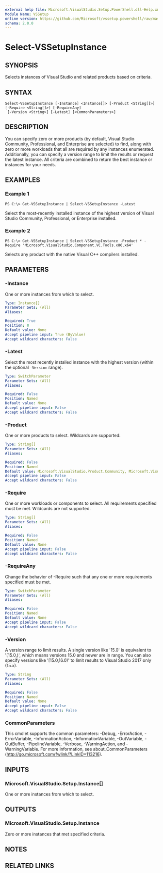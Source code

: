```yaml
---
external help file: Microsoft.VisualStudio.Setup.PowerShell.dll-Help.xml
Module Name: VSSetup
online version: https://github.com/Microsoft/vssetup.powershell/raw/master/docs/VSSetup/Select-VSSetupInstance.md
schema: 2.0.0
---
```


# Select-VSSetupInstance

## SYNOPSIS
Selects instances of Visual Studio and related products based on criteria.

## SYNTAX

```
Select-VSSetupInstance [-Instance] <Instance[]> [-Product <String[]>] [-Require <String[]>] [-RequireAny]
 [-Version <String>] [-Latest] [<CommonParameters>]
```

## DESCRIPTION
You can specify zero or more products (by default, Visual Studio Community, Professional, and Enterprise are selected) to find, along with zero or more workloads that all are required by any instances enumerated. Additionally, you can specify a version range to limit the results or request the latest instance. All criteria are combined to return the best instance or instances for your needs.

## EXAMPLES

### Example 1
```
PS C:\> Get-VSSetupInstance | Select-VSSetupInstance -Latest
```

Select the most-recently installed instance of the highest version of Visual Studio Community, Professional, or Enterprise installed.

### Example 2
```
PS C:\> Get-VSSetupInstance | Select-VSSetupInstance -Product * -Require 'Microsoft.VisualStudio.Component.VC.Tools.x86.x64'
```

Selects any product with the native Visual C++ compilers installed.

## PARAMETERS

### -Instance
One or more instances from which to select.

```yaml
Type: Instance[]
Parameter Sets: (All)
Aliases:

Required: True
Position: 0
Default value: None
Accept pipeline input: True (ByValue)
Accept wildcard characters: False
```

### -Latest
Select the most recently installed instance with the highest version (within the optional `-Version` range).

```yaml
Type: SwitchParameter
Parameter Sets: (All)
Aliases:

Required: False
Position: Named
Default value: None
Accept pipeline input: False
Accept wildcard characters: False
```

### -Product
One or more products to select. Wildcards are supported.

```yaml
Type: String[]
Parameter Sets: (All)
Aliases:

Required: False
Position: Named
Default value: Microsoft.VisualStudio.Product.Community, Microsoft.VisualStudio.Product.Professional, Microsoft.VisualStudio.Product.Enterprise
Accept pipeline input: False
Accept wildcard characters: False
```

### -Require
One or more workloads or components to select. All requirements specified must be met. Wildcards are not supported.

```yaml
Type: String[]
Parameter Sets: (All)
Aliases:

Required: False
Position: Named
Default value: None
Accept pipeline input: False
Accept wildcard characters: False
```

### -RequireAny
Change the behavior of -Require such that any one or more requirements specified must be met.

```yaml
Type: SwitchParameter
Parameter Sets: (All)
Aliases:

Required: False
Position: Named
Default value: None
Accept pipeline input: False
Accept wildcard characters: False
```

### -Version
A version range to limit results. A single version like '15.0' is equivalent to '[15.0,)', which means versions 15.0 and newer are in range. You can also specify versions like '[15.0,16.0)' to limit results to Visual Studio 2017 only (15.x).

```yaml
Type: String
Parameter Sets: (All)
Aliases:

Required: False
Position: Named
Default value: None
Accept pipeline input: False
Accept wildcard characters: False
```

### CommonParameters
This cmdlet supports the common parameters: -Debug, -ErrorAction, -ErrorVariable, -InformationAction, -InformationVariable, -OutVariable, -OutBuffer, -PipelineVariable, -Verbose, -WarningAction, and -WarningVariable. For more information, see about_CommonParameters (http://go.microsoft.com/fwlink/?LinkID=113216).

## INPUTS

### Microsoft.VisualStudio.Setup.Instance[]
One or more instances from which to select.

## OUTPUTS

### Microsoft.VisualStudio.Setup.Instance
Zero or more instances that met specified criteria.

## NOTES

## RELATED LINKS
